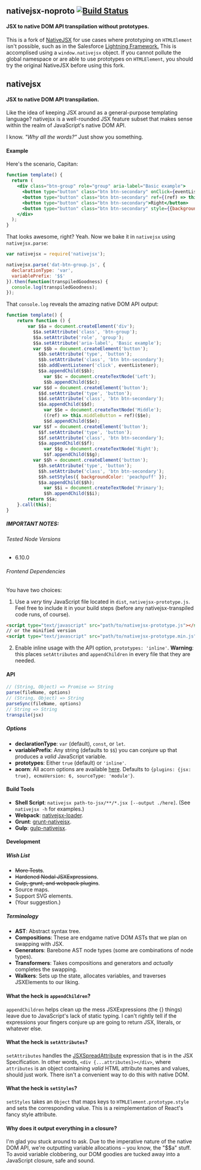 ## nativejsx-noproto [![Build Status](https://travis-ci.org/curiousblueprints/nativejsx.svg?branch=master)](https://travis-ci.org/curiousblueprints/nativejsx)
#### JSX to native DOM API transpilation without prototypes.

This is a fork of [NativeJSX](https://github.com/treycordova/nativejsx) for use cases where prototyping on `HTMLElement` isn't possible, such as in the Salesforce [Lightning Framework.](https://developer.salesforce.com/docs/atlas.en-us.lightning.meta/lightning/intro_framework.htm) This is accomplised using a `window.nativejsx` object. If you cannot pollute the global namespace or are able to use prototypes on `HTMLElement`, you should try the original NativeJSX before using this fork.

## nativejsx
#### JSX to native DOM API transpilation.
Like the idea of keeping JSX around as a general-purpose templating language?
nativejsx is a well-rounded JSX feature subset that makes sense within the realm of JavaScript's native DOM API.

I know. _"Why all the words?"_ Just show you something.

#### Example

Here's the scenario, Capitan:
```jsx
function template() {
  return (
    <div class="btn-group" role="group" aria-label="Basic example">
      <button type="button" class="btn btn-secondary" onClick={eventListener}>Left</button>
      <button type="button" class="btn btn-secondary" ref={(ref) => this.middleButton = ref}>Middle</button>
      <button type="button" class="btn btn-secondary">Right</button>
      <button type="button" class="btn btn-secondary" style={{backgroundColor: 'peachpuff'}}>Primary</button>
    </div>
  );
}
```
That looks awesome, right? Yeah.
Now we bake it in `nativejsx` using `nativejsx.parse`:
```javascript
var nativejsx = require('nativejsx');

nativejsx.parse('dat-btn-group.js', {
  declarationType: 'var',
  variablePrefix: '$$'
}).then(function(transpiledGoodness) {
  console.log(transpiledGoodness);
});

```
That `console.log` reveals the amazing native DOM API output:
```javascript
function template() {
    return function () {
        var $$a = document.createElement('div');
          $$a.setAttribute('class', 'btn-group');
          $$a.setAttribute('role', 'group');
          $$a.setAttribute('aria-label', 'Basic example');
          var $$b = document.createElement('button');
            $$b.setAttribute('type', 'button');
            $$b.setAttribute('class', 'btn btn-secondary');
            $$b.addEventListener('click', eventListener);
            $$a.appendChild($$b);
              var $$c = document.createTextNode('Left');
              $$b.appendChild($$c);
          var $$d = document.createElement('button');
            $$d.setAttribute('type', 'button');
            $$d.setAttribute('class', 'btn btn-secondary');
            $$a.appendChild($$d);
              var $$e = document.createTextNode('Middle');
              ((ref) => this.middleButton = ref)($$e);
              $$d.appendChild($$e);
          var $$f = document.createElement('button');
            $$f.setAttribute('type', 'button');
            $$f.setAttribute('class', 'btn btn-secondary');
            $$a.appendChild($$f);
              var $$g = document.createTextNode('Right');
              $$f.appendChild($$g);
          var $$h = document.createElement('button');
            $$h.setAttribute('type', 'button');
            $$h.setAttribute('class', 'btn btn-secondary');
            $$h.setStyles({ backgroundColor: 'peachpuff' });
            $$a.appendChild($$h);
              var $$i = document.createTextNode('Primary');
              $$h.appendChild($$i);
        return $$a;
    }.call(this);
}
```
##### IMPORTANT NOTES:
###### Tested Node Versions
- 6.10.0

###### Frontend Dependencies
You have two choices:

1. Use a _very_ tiny JavaScript file located in `dist`, `nativejsx-prototype.js`.
Feel free to include it in your build steps (before any nativejsx-transpiled code runs, of course).

  ```html
  <script type="text/javascript" src="path/to/nativejsx-prototype.js"></script>
  // or the minified version
  <script type="text/javascript" src="path/to/nativejsx-prototype.min.js"></script>
  ```

2. Enable inline usage with the API option, `prototypes: 'inline'`. **Warning**: this places `setAttributes` and `appendChildren` in every file that they are needed.

#### API
```javascript
// (String, Object) => Promise => String
parse(fileName, options)
// (String, Object) => String
parseSync(fileName, options)
// String => String
transpile(jsx)
```
##### Options
- **declarationType**: `var` (default), `const`, or `let`.
- **variablePrefix**: Any string (defaults to `$$`) you can conjure up that produces a _valid_ JavaScript variable.
- **prototypes**: Either `true` (default) or `'inline'`.
- **acorn**: All acorn options are available [here](https://github.com/ternjs/acorn#main-parser). Defaults to `{plugins: {jsx: true}, ecmaVersion: 6, sourceType: 'module'}`.

#### Build Tools
- **Shell Script**: `nativejsx path-to-jsx/**/*.jsx [--output ./here]`. (See `nativejsx -h` for examples.)
- **Webpack**: [nativejsx-loader](https://github.com/treycordova/nativejsx-loader).
- **Grunt**: [grunt-nativejsx](https://github.com/treycordova/grunt-nativejsx).
- **Gulp**: [gulp-nativejsx](https://github.com/treycordova/gulp-nativejsx).

#### Development
##### Wish List
- ~~More Tests~~.
- ~~Hardened Nodal JSXExpressions~~.
- ~~Gulp, grunt, and webpack plugins~~.
- Source maps.
- Support SVG elements.
- (Your suggestion.)

##### Terminology
- **AST**: Abstract syntax tree.
- **Compositions**: These are endgame native DOM ASTs that we plan on swapping with JSX.
- **Generators**: Barebone AST node types (some are combinations of node types).
- **Transformers**: Takes compositions and generators and _actually_ completes the swapping.
- **Walkers**: Sets up the state, allocates variables, and traverses JSXElements to our liking.

#### What the heck is `appendChildren`?
`appendChildren` helps clean up the mess JSXExpressions (the {} things) leave due to JavaScript's lack of static typing. I can't rightly tell if the expressions your fingers conjure up are going to return JSX, literals, or whatever else.
#### What the heck is `setAttributes`?
`setAttributes` handles the [JSXSpreadAttribute](https://facebook.github.io/react/docs/jsx-spread.html) expression that is in the JSX Specification. In other words, `<div {...attributes}></div>`, where `attributes` is an object containing _valid_ HTML attribute names and values, should just work. There isn't a convenient way to do this with native DOM.
#### What the heck is `setStyles`?
`setStyles` takes an `Object` that maps keys to `HTMLElement.prototype.style` and sets the corresponding value. This is a reimplementation of React's fancy style attribute.
#### Why does it output everything in a closure?
I'm glad you stuck around to ask. Due to the imperative nature of the native DOM API, we're outputting variable allocations – you know, the "$$a" stuff. To avoid variable clobbering, our DOM goodies are tucked away into a JavaScript closure, safe and sound.
